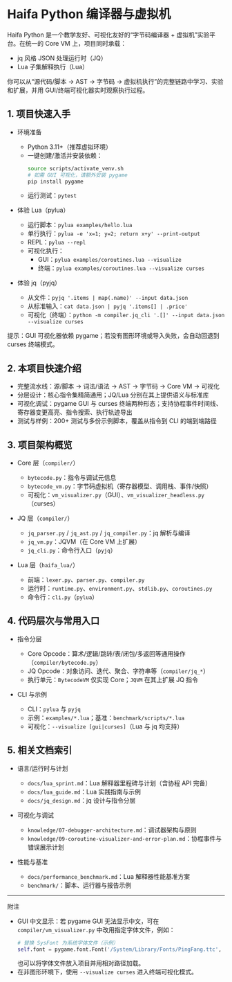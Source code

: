 # Haifa Python 编译器与虚拟机


Haifa Python 是一个教学友好、可视化友好的“字节码编译器 + 虚拟机”实验平台。在统一的 Core VM 上，项目同时承载：
- jq 风格 JSON 处理运行时（JQ）
- Lua 子集解释执行（Lua）

你可以从“源代码/脚本 → AST → 字节码 → 虚拟机执行”的完整链路中学习、实验和扩展，并用 GUI/终端可视化器实时观察执行过程。

## 1. 项目快速入手

- 环境准备
  - Python 3.11+（推荐虚拟环境）
  - 一键创建/激活并安装依赖：
    ```bash
    source scripts/activate_venv.sh
    # 如需 GUI 可视化，请额外安装 pygame
    pip install pygame
    ```
  - 运行测试：`pytest`

- 体验 Lua（pylua）
  - 运行脚本：`pylua examples/hello.lua`
  - 单行执行：`pylua -e 'x=1; y=2; return x+y' --print-output`
  - REPL：`pylua --repl`
  - 可视化执行：
    - GUI：`pylua examples/coroutines.lua --visualize`
    - 终端：`pylua examples/coroutines.lua --visualize curses`

- 体验 jq（pyjq）
  - 从文件：`pyjq '.items | map(.name)' --input data.json`
  - 从标准输入：`cat data.json | pyjq '.items[] | .price'`
  - 可视化（终端）：`python -m compiler.jq_cli '.[]' --input data.json --visualize curses`

提示：GUI 可视化器依赖 pygame；若没有图形环境或导入失败，会自动回退到 curses 终端模式。

## 2. 本项目快速介绍

- 完整流水线：源/脚本 → 词法/语法 → AST → 字节码 → Core VM → 可视化
- 分层设计：核心指令集精简通用；JQ/Lua 分别在其上提供语义与标准库
- 可视化调试：pygame GUI 与 curses 终端两种形态；支持协程事件时间线、寄存器变更高亮、指令搜索、执行轨迹导出
- 测试与样例：200+ 测试与多份示例脚本，覆盖从指令到 CLI 的端到端路径

## 3. 项目架构概览

- Core 层（`compiler/`）
  - `bytecode.py`：指令与调试元信息
  - `bytecode_vm.py`：字节码虚拟机（寄存器模型、调用栈、事件/快照）
  - 可视化：`vm_visualizer.py`（GUI）、`vm_visualizer_headless.py`（curses）

- JQ 层（`compiler/`）
  - `jq_parser.py` / `jq_ast.py` / `jq_compiler.py`：jq 解析与编译
  - `jq_vm.py`：JQVM（在 Core VM 上扩展）
  - `jq_cli.py`：命令行入口（`pyjq`）

- Lua 层（`haifa_lua/`）
  - 前端：`lexer.py`、`parser.py`、`compiler.py`
  - 运行时：`runtime.py`、`environment.py`、`stdlib.py`、`coroutines.py`
  - 命令行：`cli.py`（`pylua`）

## 4. 代码层次与常用入口

- 指令分层
  - Core Opcode：算术/逻辑/跳转/表/闭包/多返回等通用操作（`compiler/bytecode.py`）
  - JQ Opcode：对象访问、迭代、聚合、字符串等（`compiler/jq_*`）
  - 执行单元：`BytecodeVM` 仅实现 Core；`JQVM` 在其上扩展 JQ 指令

- CLI 与示例
  - CLI：`pylua` 与 `pyjq`
  - 示例：`examples/*.lua`；基准：`benchmark/scripts/*.lua`
  - 可视化：`--visualize [gui|curses]`（Lua 与 jq 均支持）

## 5. 相关文档索引

- 语言/运行时与计划
  - `docs/lua_sprint.md`：Lua 解释器里程碑与计划（含协程 API 完备）
  - `docs/lua_guide.md`：Lua 实践指南与示例
  - `docs/jq_design.md`：jq 设计与指令分层

- 可视化与调试
  - `knowledge/07-debugger-architecture.md`：调试器架构与原则
  - `knowledge/09-coroutine-visualizer-and-error-plan.md`：协程事件与错误展示计划

- 性能与基准
  - `docs/performance_benchmark.md`：Lua 解释器性能基准方案
  - `benchmark/`：脚本、运行器与报告示例

---

附注
- GUI 中文显示：若 pygame GUI 无法显示中文，可在 `compiler/vm_visualizer.py` 中改用指定字体文件，例如：
  ```python
  # 替换 SysFont 为系统字体文件（示例）
  self.font = pygame.font.Font('/System/Library/Fonts/PingFang.ttc', FONT_SIZE)
  ```
  也可以将字体文件放入项目并用相对路径加载。
- 在非图形环境下，使用 `--visualize curses` 进入终端可视化模式。
